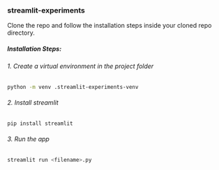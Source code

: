 ### streamlit-experiments

Clone the repo and follow the installation steps inside your cloned repo directory.

##### Installation Steps:

###### 1. Create a virtual environment in the project folder
```Bash
python -m venv .streamlit-experiments-venv
```
###### 2. Install streamlit
```Bash
pip install streamlit
```

###### 3. Run the app
```Bash
streamlit run <filename>.py
```
